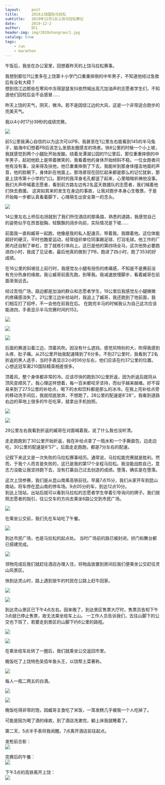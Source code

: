 ```yaml
---
layout:     post
title:      2019上饶国际马拉松
subtitle:   2019年12月1日上饶马拉松赛记
date:       2019-12-2
author:     DCL
header-img: img/2019shangrao/1.jpg
catalog: true
tags:
    - run
    - marathon
---
```

午饭后，我坐在办公室里，回想着昨天的上饶马拉松赛事。

我想到那位11公里多在上饶第十小学门口重重摔倒的中年男子，不知道他经过急救后有没有大碍？  
想到信江边那些在寒风中冻得瑟瑟发抖依然喊出高亢加油声的志愿者学生们，不知道他们回校后会不会感冒……

昨天上饶的天气，阴天，微冷。若不是因信江边的大风，这是一个非常适合跑步的完美天气。

我以4小时17分39秒的成绩完赛。  

![](http://daichunlei.com/img/2019shangrao/17.jpg)

前5公里我满心自信的以为这次可以PB，我甚至在1公里左右能看到145的半马兔子，脑海中幻想着PB后该怎么发朋友圈感言的场景。快8公里的时候一个小上坡，我就感觉到两个小腿肚开始发酸。绕着龙潭湖公园的11公里后，那位重重摔倒的中年男子，起初他脸上是带着微笑的，我看着他的身体开始倾斜不稳。一位女跑者问他有没有事，没来得及扶他，他已重重摔倒了下去，我能听到那身体撞击地面的声音，他的脸朝下，身体趴在地面上。那场景现在回忆起来都是那么的记忆犹新，那是上饶市第十小学的门口。那时的我浑身毛孔都竖了起来，心里暗暗祈祷他没事。我们大声呼喊着志愿者，看到前方路左边有2名蓝天救援队的志愿者，我们喊着他们快去救援。 这突如其来的发生在身边的事故，让我对跑步本身心生敬畏，于是开始每一步都认真看着脚下，心理萌生出安全第一的念头。   

![](http://daichunlei.com/img/2019shangrao/s4.jpg)

14公里左右上桥后右拐就到了我们所住酒店的那条路，熟悉的道路，我感觉自己的姿势似乎在昂首挺胸，轻飘飘的阔步向前，实际情况是下坡……    

前面我一直和臧哥一起跑，他像是我的私人配速员，带着我，我跟着他。这位体能超好的硬汉，平时也酷爱运动，经常组织单位同事踢足球、打羽毛球。他工作的厂房内还自制了单杠，空了就练引体向上。这已是他的第四场全马，这次他势必要跑进四小时，我成了见证者。最后他真的做到了PB，跑进了四小时，跑了353的好成绩。

在16公里的斜坡往上前行时，我感觉左小腿有扭伤的疼痛感，不知是不是赛前没有充分热身的缘故。我让臧哥前面先跑，别等我。我减速放慢脚步，看着臧哥在前面渐渐远去。  

经过吾悦广场，路边都是加油的群众和志愿者学生，19公里后我感觉左小腿微微的疼痛感消失了。21公里江边补给站时，我追上了臧哥，我还跑到了他前面，我们相互打了招呼，不一会他在前我在后。 在跑完半马的时候我认为自己这次应该能进四，手表显示半马完赛时间约152。  

![](http://daichunlei.com/img/2019shangrao/s1.jpg)

![](http://daichunlei.com/img/2019shangrao/s2.jpg)

![](http://daichunlei.com/img/2019shangrao/s3.jpg)

后面的赛道沿着江边，顶着风吹。因没有什么遮挡，感觉风特别的大，吹得我感到头疼、肚子痛。从25公里开始我配速降到了6分多。不到27公里时，我看到了2名折返的黑人选手，当时手表显示2小时06分左右，他们应该在约37公里的位置。心想这冠军离210国际精英相差很多。  

顶着风，整个身体都非常的冷。应该尽快的跑到30公里折返，因为折返后就将从顶风变顺风了。我心理这样想着，每一百米都咬牙坚持，而似乎越来越难。好不容易来到了27.5公里的补给点，喝下的水和饮料都是那么的冰冷。在我上完补给点旁的移动洗手间后，我就彻底放弃，不想跑了。28公里的配速是8'28''。我看到道路右边的草地上很多的牛在吃草，就拿出手机拍照。 

![](http://daichunlei.com/img/2019shangrao/11.jpg)

![](http://daichunlei.com/img/2019shangrao/12.jpg)

29公里左右我看到折返的臧哥在对面喊着我，说了什么我也没听清。 

走走跑跑到了30公里开始折返，我在补给点拿了一瓶水和一个手撕面包，边走边吃，30公里的配速是8'57''。后面走走跑跑，都是7分左右的配速。   

记叙下来这又是一次失败的马拉松赛事经历。通常说，马拉松能完赛就是胜利。然而，于我个人而言是失败的，这已是我的第17个全程马拉松。我没能战胜自己，意志力没能让我坚持跑下去，没有打赢自己过去创造的成绩。堕落，确实是在堕落。 

这次上饶参赛，我们是从昆山南乘高铁前往。早晨7点15分，我们从家开车到昆山南站，将车停在昆山南的停车场。9点05分的车，到达12点10分。  
到达上饶站，出站后就可以看到马拉松的志愿者学生举着引导询问的牌子。我们按照志愿者的指引，往公交车的方向去乘坐6路公交到市民广场。

![](http://daichunlei.com/img/2019shangrao/2.jpg)

在乘坐公交前，我们先在车站吃了午餐。

![](http://daichunlei.com/img/2019shangrao/3.jpg)


到达市民广场，也是马拉松的起点处。 当时广场前的路已被封闭，拱门和舞台都已搭建完成。

![](http://daichunlei.com/img/2019shangrao/4.jpg)


领物完成后我们就赶往酒店办理入住，将物品放置到房间后我们便乘坐公交赶往灵山风景区。

快到达灵山时，路上遇到放牛的村民在公路上赶牛回家。

![](http://daichunlei.com/img/2019shangrao/5.jpg)

![](http://daichunlei.com/img/2019shangrao/51.jpg)

到达灵山景区已下午4点左右。因来晚了，到达景区售票大厅时，售票员告知下午3点就已停止售票，故无法乘坐缆车上山。 一工作人员告诉我们，去往山脚下的公交也下班了，若要走到景区的山脚下约6公里的路程。

![](http://daichunlei.com/img/2019shangrao/6.jpg)

![](http://daichunlei.com/img/2019shangrao/61.jpg)

在乘坐缆车处转了一圈后，我们就乘坐公交返回市里。

晚饭吃了上饶特色吴佰年鱼头王，以饶帮土菜著称。

![](http://daichunlei.com/img/2019shangrao/9.jpg)

每人一瓶二两五的白酒。

![](http://daichunlei.com/img/2019shangrao/7.jpg)

![](http://daichunlei.com/img/2019shangrao/8.jpg)

晚饭吃得非常的饱，因臧哥主食吃了米饭，一笼发糕几乎被我一个人吃掉了。

可能是因为喝了酒的缘故，到了酒店洗漱完，躺上床我就睡着了。

第二天，5点半手表将我闹醒。7点离开酒店前往起点。

发枪前合影：  
![](http://daichunlei.com/img/2019shangrao/18.jpg)

完赛后的午餐：  
![](http://daichunlei.com/img/2019shangrao/19.jpg)

下午3点的高铁离开上饶：  
![](http://daichunlei.com/img/2019shangrao/20.jpg)